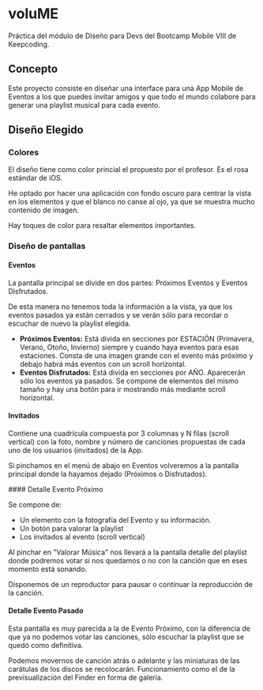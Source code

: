 # voluME

Práctica del módulo de Diseño para Devs del Bootcamp Mobile VIII de Keepcoding.

## Concepto

Este proyecto consiste en diseñar una interface para una App Mobile de Eventos a los que puedes invitar amigos y que todo el mundo colabore para generar una playlist musical para cada evento.

## Diseño Elegido

### Colores

El diseño tiene como color princial el propuesto por el profesor. Es el rosa estándar de iOS.

He optado por hacer una aplicación con fondo oscuro para centrar la vista en los elementos y que el blanco no canse al ojo, ya que se muestra mucho contenido de imagen.

Hay toques de color para resaltar elementos importantes.


### Diseño de pantallas

#### Eventos

La pantalla principal se divide en dos partes: Próximos Eventos y Eventos Disfrutados.

De esta manera no tenemos toda la información a la vista, ya que los eventos pasados ya están cerrados y se verán sólo para recordar o escuchar de nuevo la playlist elegida.

- **Próximos Eventos:** Está divida en secciones por ESTACIÓN (Primavera, Verano, Otoño, Invierno) siempre y cuando haya eventos para esas estaciones. Consta de una imagen grande con el evento más próximo y debajo habrá más eventos con un scroll horizontal.
- **Eventos Disfrutados:** Está divida en secciones por AÑO. Aparecerán sólo los eventos ya pasados. Se compone de elementos del mismo tamaño y hay una botón para ir mostrando más mediante scroll horizontal.

#### Invitados

Contiene una cuadrícula compuesta por 3 columnas y N filas (scroll vertical) con la foto, nombre y número de canciones propuestas de cada uno de los usuarios (invitados) de la App.

Si pinchamos en el menú de abajo en Eventos volveremos a la pantalla principal donde la hayamos dejado (Próximos o Disfrutados).


#### Detalle Evento Próximo

Se compone de:
- Un elemento con la fotografía del Evento y su información.
- Un botón para valorar la playlist
- Los invitados al evento (scroll vertical)

Al pinchar en "Valorar Música" nos llevará a la pantalla detalle del playlist donde podremos votar si nos quedamos o no con la canción que en eses momento está sonando. 

Disponemos de un reproductor para pausar o continuar la reproducción de la canción.

#### Detalle Evento Pasado

Esta pantalla es muy parecida a la de Evento Próximo, con la diferencia de que ya no podemos votar las canciones, sólo escuchar la playlist que se quedó como definitiva.

Podemos movernos de canción atrás o adelante y las miniaturas de las carátulas de los discos se recolocarán. Funcionamiento como el de la previsualización del Finder en forma de galería.
